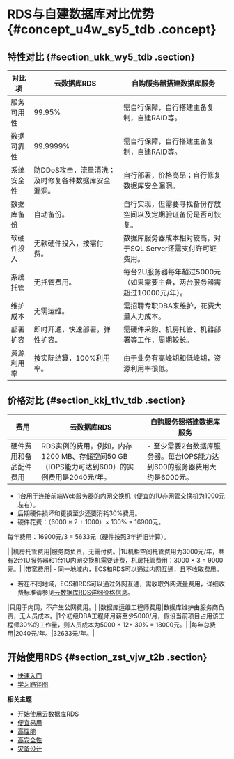 # RDS与自建数据库对比优势 {#concept_u4w_sy5_tdb .concept}

## 特性对比 {#section_ukk_wy5_tdb .section}

|对比项|云数据库RDS|自购服务器搭建数据库服务|
|---|-------|------------|
|服务可用性|99.95%|需自行保障，自行搭建主备复制，自建RAID等。|
|数据可靠性|99.9999%|需自行保障，自行搭建主备复制，自建RAID等。|
|系统安全性|防DDoS攻击，流量清洗；及时修复各种数据库安全漏洞。|自行部署，价格高昂；自行修复数据库安全漏洞。|
|数据库备份|自动备份。|自行实现，但需要寻找备份存放空间以及定期验证备份是否可恢复。|
|软硬件投入|无软硬件投入，按需付费。|数据库服务器成本相对较高，对于SQL Server还需支付许可证费用。|
|系统托管|无托管费用。|每台2U服务器每年超过5000元（如果需要主备，两台服务器需超过10000元/年）。|
|维护成本|无需运维。|需招聘专职DBA来维护，花费大量人力成本。|
|部署扩容|即时开通，快速部署，弹性扩容。|需硬件采购、机房托管、机器部署等工作，周期较长。|
|资源利用率|按实际结算，100%利用率。|由于业务有高峰期和低峰期，资源利用率很低。|

## 价格对比 {#section_kkj_t1v_tdb .section}

|费用|云数据库RDS|自购服务器搭建数据库服务|
|--|-------|------------|
|硬件费用和备品配件费用|RDS实例的费用。例如，内存1200 MB、存储空间50 GB（IOPS能力可达到600）的实例费用是2040元/年。| -   至少需要2台数据库服务器。每台IOPS能力达到600的服务器费用大约是6000元。
-   1台用于连接前端Web服务器的内网交换机（便宜的1U非网管交换机为1000元左右）。
-   后期硬件损坏和更换至少还要消耗30%费用。
-   硬件花费：（6000 × 2 + 1000）× 130% = 16900元。

每年费用：16900元/3 = 5633元（硬件按照3年折旧计算）。


 |
|机房托管费用|服务商负责，无需付费。|1U机柜空间托管费用为3000元/年，共有2台1U服务器和1台1U内网交换机需要计费，机房托管费用：3000 × 3 = 9000元。|
|带宽费用| -   同一地域内，ECS和RDS可以通过内网互通，且不收取费用。
-   若在不同地域，ECS和RDS可以通过外网互通，需收取外网流量费用，详细收费标准请参见[云数据库RDS详细价格信息](https://www.alibabacloud.com/zh/product/apsaradb-for-rds?spm=a2c63.o282931.a3.1.11fb6ddbLf1nuC#pricing)。

 |只用于内网，不产生公网费用。|
|数据库运维工程师费用|数据库维护由服务商负责，无人员成本。|1个初级DBA工程师月薪至少5000/月，假设当前项目占用该工程师30%的工作量，则人员成本为5000 × 12× 30% = 18000元。|
|每年总费用|2040元/年。|32633元/年。|

## 开始使用RDS {#section_zst_vjw_t2b .section}

-   [快速入门](../../../../../intl.zh-CN/用户指南/快速入门.md)
-   [学习路径图](https://www.alibabacloud.com/getting-started/learningpath/rds)

**相关主题**

-   [开始使用云数据库RDS](../../../../../intl.zh-CN/用户指南/快速入门.md)
-   [便宜易用](intl.zh-CN/云数据库RDS简介/产品优势/便宜易用.md#)
-   [高性能](intl.zh-CN/云数据库RDS简介/产品优势/高性能.md#)
-   [高安全性](intl.zh-CN/云数据库RDS简介/产品优势/高安全性.md#)
-   [灾备设计](intl.zh-CN/云数据库RDS简介/产品优势/灾备设计.md#)

